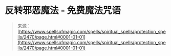 <!--yml

类别：未分类

日期：2024-06-12 18:36:09

-->

# 反转邪恶魔法 - 免费魔法咒语

> 来源：[https://www.spellsofmagic.com/spells/spiritual_spells/protection_spells/2470/page.html#0001-01-01](https://www.spellsofmagic.com/spells/spiritual_spells/protection_spells/2470/page.html#0001-01-01)
